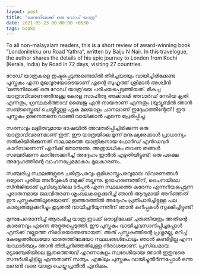 ```yaml
---
layout: post
title: "ലണ്ടനിലേക്ക് ഒരു റോഡ് യാത്ര"
date: 2021-05-23 00:00:00 +0530
tags: books
---
```


To all non-malayalam readers, this is a short review of award-winning book “Londonilekku oru Road Yathra“, written by Baiju N Nair. In this travelogue, the author shares the details of his epic journey to London from Kochi (Kerala, India) by Road in 72 days, visiting 27 countries.

റോഡ് യാത്രകളെ ഇഷ്ടപ്പെടുന്നുണ്ടെങ്കിൽ തീർച്ചയായും വായിച്ചിരിക്കേണ്ട പുസ്തകം എന്ന മുഖവുരയോടെയാണ് എന്റെ സുഹൃത്ത് ശ്രീമാൻ അശ്വിൻ ‘ലണ്ടനിലേക്ക് ഒരു റോഡ് യാത്ര‘യെ പരിചയപ്പെടുത്തിയത്. മികച്ച യാത്രാവിവരണത്തിനുള്ള കേരള സാഹിത്യ അക്കാദമി അവാർഡ് നേടിയ കൃതി എന്നതും, ഗ്രന്ഥകർത്താവ് ബൈജു എൻ നായരാണ് എന്നതും (യൂട്യൂബിൽ ഞാൻ സബ്സ്ക്രൈബ് ചെയ്തിട്ടുള്ള ഏക മലയാളം ചാനലാണ് ഇദ്ദേഹത്തിന്റേത്!) ഈ പുസ്തകം ഉടനെതന്നെ വാങ്ങി വായിക്കാൻ എന്നെ പ്രേരിപ്പിച്ചു.

സരസവും ലളിതവുമായ ഭാഷയിൽ അവതരിപ്പിച്ചിരിക്കുന്ന ഒരു യാത്രാവിവരണമാണ് ഇത്. ഈ യാത്രയിലെ മൂന്ന് മനുഷ്യരേക്കാൾ പ്രാധാന്യം നൽകിയിരിക്കുന്നത് നാലാമത്തെ യാത്രികനായ ഫോർഡ് എൻഡവർ കാറിനാണെന്ന് എനിക്ക് തോന്നുന്നു. അത്രയധികം തവണ തങ്ങൾ സഞ്ചരിക്കുന്ന കാറിനേക്കുറിച്ച് അദ്ദേഹം ഇതിൽ എഴുതിയിട്ടുണ്ട്; ഒരു പക്ഷെ അദ്ദേഹത്തിന്റെ വാഹനപ്രേമമാകാം മൂലകാരണം.

സഞ്ചരിച്ച സ്ഥലങ്ങളുടെ ചരിത്രപരവും ഭൂമിശാസ്ത്രപരവുമായ വിവരണങ്ങൾ ഒട്ടേറെ പുതിയ അറിവുകൾ നമുക്ക് നല്കുന്നു. ഉദാഹരണത്തിന്, ചൈനയിലെ സിൻജിയാങ് പ്രവിശ്യയിലെ ടർപ്പൻ എന്ന സ്ഥലത്തെ കരേസ എന്നറിയപ്പെടുന്ന പുരാതനമായ ജലവിതരണ ശൃംഖലകളെക്കുറിച്ച് ഞാൻ ആദ്യമായി അറിഞ്ഞത് ഈ പുസ്തകത്തിലൂടെയാണ്. ഇത്തരത്തിൽ അദ്ദേഹം പ്രതിപാദിച്ചിട്ടുള്ള പല കാര്യങ്ങളേക്കുറിച്ചും കൂടുതൽ വായിച്ചറിയുന്നതിന് ഞാൻ കുറിപ്പുകൾ സൂക്ഷിച്ചിട്ടുണ്ട്!

മൂന്നുപേരൊന്നിച്ച് ആരംഭിച്ച യാത്ര ഇടക്ക് ഒരാളിലേക്ക് ചുരുങ്ങിയതും അതിന്റെ കാരണവും എന്നെ അദ്ഭുതപ്പെടുത്തി. ഈ പുസ്തകം വായിച്ചവസാനിപ്പിച്ചപ്പോൾ എനിക്ക് വല്ലാത്ത നിരാശയാണുണ്ടായത്. അത് പുസ്തകത്തിന്റെ പ്രശ്നമല്ല, മറിച്ച് കേരളത്തിലെയോ ഭാരതത്തിലേയോ സ്ഥലങ്ങൾപോലും ഞാൻ കണ്ടിട്ടില്ല എന്ന യാഥാർത്ഥ്യം ഞാൻ തിരിച്ചറിഞ്ഞതിലുള്ള നിരാശയാണ്. പ്രസിദ്ധമായ മട്ടാഞ്ചേരിയിലെ ജൂതത്തെരുവ് എറണാകുളം സ്വദേശിയായ ഞാൻ ഇതുവരെ സന്ദർശിച്ചിട്ടില്ല എന്നതാണ് സത്യം. എങ്കിലും പുസ്തകം വായിച്ചുതീർന്നപ്പോൾ ഒന്നു ലണ്ടൻ വരെ യാത്ര ചെയ്ത പ്രതീതി എനിക്കും.
